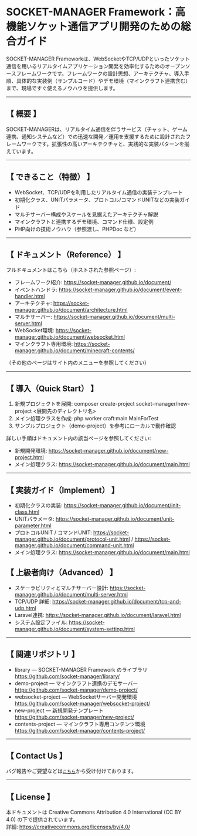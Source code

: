 # SOCKET-MANAGER Framework：高機能ソケット通信アプリ開発のための総合ガイド

SOCKET-MANAGER Frameworkは、WebSocketやTCP/UDPといったソケット通信を用いるリアルタイムアプリケーション開発を効率化するためのオープンソースフレームワークです。フレームワークの設計思想、アーキテクチャ、導入手順、具体的な実装例（サンプルコード）やデモ環境（マインクラフト連携含む）まで、現場ですぐ使えるノウハウを提供します。

---

## 【 概要 】
SOCKET-MANAGERは、リアルタイム通信を伴うサービス（チャット、ゲーム連携、通知システムなど）での迅速な開発／運用を支援するために設計されたフレームワークです。拡張性の高いアーキテクチャと、実践的な実装パターンを揃えています。

---

## 【 できること（特徴） 】
- WebSocket、TCP/UDPを利用したリアルタイム通信の実装テンプレート
- 初期化クラス、UNITパラメータ、プロトコル/コマンドUNITなどの実装ガイド
- マルチサーバー構成やスケールを見据えたアーキテクチャ解説
- マインクラフトと連携するデモ環境、コマンド仕様、設定例
- PHP向けの技術ノウハウ（参照渡し、PHPDoc など）

---

## 【 ドキュメント（Reference） 】
フルドキュメントはこちら（ホストされた参照ページ）:
- フレームワーク紹介: https://socket-manager.github.io/document/
- イベントハンドラ: https://socket-manager.github.io/document/event-handler.html
- アーキテクチャ: https://socket-manager.github.io/document/architecture.html
- マルチサーバー: https://socket-manager.github.io/document/multi-server.html
- WebSocket環境: https://socket-manager.github.io/document/websocket.html
- マインクラフト専用環境: https://socket-manager.github.io/document/minecraft-contents/

（その他のページはサイト内のメニューを参照してください）

---

## 【 導入（Quick Start） 】
1. 新規プロジェクトを展開:
   composer create-project socket-manager/new-project <展開先のディレクトリ名>
2. メイン処理クラスを作成:
   php worker craft:main MainForTest
3. サンプルプロジェクト（demo-project）を参考にローカルで動作確認

詳しい手順はドキュメント内の該当ページを参照してください:
- 新規開発環境: https://socket-manager.github.io/document/new-project.html
- メイン処理クラス: https://socket-manager.github.io/document/main.html

---

## 【 実装ガイド（Implement） 】
- 初期化クラスの実装: https://socket-manager.github.io/document/init-class.html
- UNITパラメータ: https://socket-manager.github.io/document/unit-parameter.html
- プロトコルUNIT / コマンドUNIT: https://socket-manager.github.io/document/protocol-unit.html / https://socket-manager.github.io/document/command-unit.html
- メイン処理クラス: https://socket-manager.github.io/document/main.html

## 【 上級者向け（Advanced） 】
- スケーラビリティとマルチサーバー設計: https://socket-manager.github.io/document/multi-server.html
- TCP/UDP 詳細: https://socket-manager.github.io/document/tcp-and-udp.html
- Laravel連携: https://socket-manager.github.io/document/laravel.html
- システム設定ファイル: https://socket-manager.github.io/document/system-setting.html

---

## 【 関連リポジトリ 】
- library — SOCKET-MANAGER Framework のライブラリ  
  https://github.com/socket-manager/library/
- demo-project — マインクラフト連携のデモサーバー  
  https://github.com/socket-manager/demo-project/
- websocket-project — WebSocketサーバー開発環境  
  https://github.com/socket-manager/websocket-project/
- new-project — 新規開発テンプレート  
  https://github.com/socket-manager/new-project/
- contents-project — マインクラフト専用コンテンツ環境  
  https://github.com/socket-manager/contents-project/

---

## 【 Contact Us 】
バグ報告やご要望などは<a href="mailto:lib.tech.engineer@gmail.com">`こちら`</a>から受け付けております。

---

## 【 License 】
本ドキュメントは Creative Commons Attribution 4.0 International (CC BY 4.0) の下で提供されています。  
詳細: https://creativecommons.org/licenses/by/4.0/
